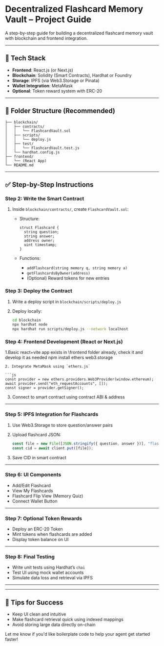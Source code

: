 # Decentralized Flashcard Memory Vault – Project Guide

A step-by-step guide for building a decentralized flashcard memory vault with blockchain and frontend integration.

---

## 🔧 Tech Stack

* **Frontend**: React.js (or Next.js)
* **Blockchain**: Solidity (Smart Contracts), Hardhat or Foundry
* **Storage**: IPFS (via Web3.Storage or Pinata)
* **Wallet Integration**: MetaMask
* **Optional**: Token reward system with ERC-20

---

## 📁 Folder Structure (Recommended)

```
├── blockchain/
│   ├── contracts/
│   │   └── FlashcardVault.sol
│   ├── scripts/
│   │   └── deploy.js
│   ├── test/
│   │   └── FlashcardVault.test.js
│   └── hardhat.config.js
├── frontend/
│   └── (React App)
└── README.md
```

---

## ✅ Step-by-Step Instructions


### Step 2: Write the Smart Contract

1. Inside `blockchain/contracts/`, create `FlashcardVault.sol`:

   * Structure:

     ```solidity
     struct Flashcard {
       string question;
       string answer;
       address owner;
       uint timestamp;
     }
     ```
   * Functions:

     * `addFlashcard(string memory q, string memory a)`
     * `getFlashcardsByOwner(address)`
     * (Optional) Reward tokens for new entries

### Step 3: Deploy the Contract

1. Write a deploy script in `blockchain/scripts/deploy.js`
2. Deploy locally:

   ```bash
   cd blockchain
   npx hardhat node
   npx hardhat run scripts/deploy.js --network localhost
   ```

### Step 4: Frontend Development (React or Next.js)

1.Basic react+vite app exists in \frontend folder already, check it and develop it as needed
   npm install ethers web3.storage
   ```
2. Integrate MetaMask using `ethers.js`

   ```js
   const provider = new ethers.providers.Web3Provider(window.ethereum);
   await provider.send("eth_requestAccounts", []);
   const signer = provider.getSigner();
   ```
3. Connect to smart contract using contract ABI & address

---

### Step 5: IPFS Integration for Flashcards

1. Use Web3.Storage to store question/answer pairs
2. Upload flashcard JSON:

   ```js
   const file = new File([JSON.stringify({ question, answer })], "flashcard.json");
   const cid = await client.put([file]);
   ```
3. Save CID in smart contract

---

### Step 6: UI Components

* Add/Edit Flashcard
* View My Flashcards
* Flashcard Flip View (Memory Quiz)
* Connect Wallet Button

---

### Step 7: Optional Token Rewards

* Deploy an ERC-20 Token
* Mint tokens when flashcards are added
* Display token balance on UI

---

### Step 8: Final Testing

* Write unit tests using Hardhat’s `chai`
* Test UI using mock wallet accounts
* Simulate data loss and retrieval via IPFS

---
---

## 🧠 Tips for Success

* Keep UI clean and intuitive
* Make flashcard retrieval quick using indexed mappings
* Avoid storing large data directly on-chain

Let me know if you'd like boilerplate code to help your agent get started faster!
